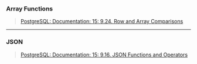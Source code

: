 
### Array Functions
>[PostgreSQL: Documentation: 15: 9.24. Row and Array Comparisons](https://www.postgresql.org/docs/15/functions-comparisons.html)

---
### JSON
>[PostgreSQL: Documentation: 15: 9.16. JSON Functions and Operators](https://www.postgresql.org/docs/15/functions-json.html)
